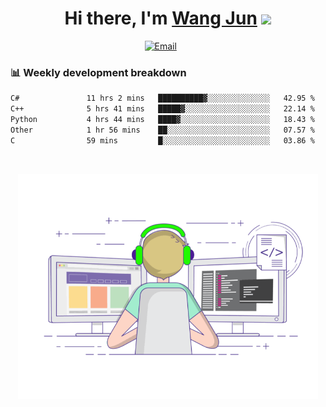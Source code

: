 <!--
**wangjunicode/wangjunicode** is a ✨ _special_ ✨ repository because its `README.md` (this file) appears on your GitHub profile.

Here are some ideas to get you started:

- 🔭 I’m currently working on ...
- 🌱 I’m currently learning ...
- 👯 I’m looking to collaborate on ...
- 🤔 I’m looking for help with ...
- 💬 Ask me about ...
- 📫 How to reach me: ...
- 😄 Pronouns: ...
- ⚡ Fun fact: ...
-->

<h1 align="center">Hi there, I'm <a href="https://www.wangjunicode.com/" target="_blank">Wang Jun</a> <img
src="https://github.com/blackcater/blackcater/raw/main/images/Hi.gif" height="32" /></h1>


<!-- Social icons section -->
<p align="center">
  <a href="mailto:wangjunicode@qq.com"><img height="40px" alt="Email" title="Email" src="https://github.com/blackcater/blackcater/raw/main/images/social-gmail.svg"/></a>
  &#8287;&#8287;&#8287;&#8287;&#8287;
</p>

### 📊 Weekly development breakdown
<!--START_SECTION:waka-->

```txt
C#               11 hrs 2 mins   ██████████▓░░░░░░░░░░░░░░   42.95 %
C++              5 hrs 41 mins   █████▓░░░░░░░░░░░░░░░░░░░   22.14 %
Python           4 hrs 44 mins   ████▓░░░░░░░░░░░░░░░░░░░░   18.43 %
Other            1 hr 56 mins    ██░░░░░░░░░░░░░░░░░░░░░░░   07.57 %
C                59 mins         █░░░░░░░░░░░░░░░░░░░░░░░░   03.86 %
```

<!--END_SECTION:waka-->


<br/>
<p align="center">
<img align="center" top='60' alt="GIF" src="https://raw.githubusercontent.com/devSouvik/devSouvik/master/gif3.gif" width="480"/>
</p>


